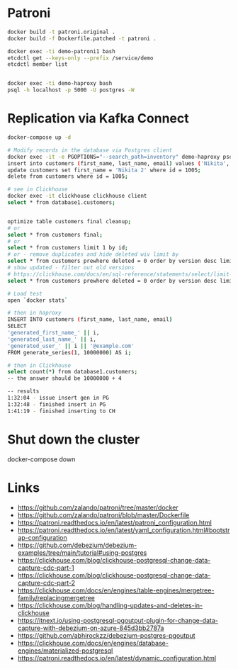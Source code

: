 # Patroni
```bash
docker build -t patroni.original .
docker build -f Dockerfile.patched -t patroni .

docker exec -ti demo-patroni1 bash
etcdctl get --keys-only --prefix /service/demo
etcdctl member list


docker exec -ti demo-haproxy bash
psql -h localhost -p 5000 -U postgres -W
```

# Replication via Kafka Connect
```bash
docker-compose up -d

# Modify records in the database via Postgres client
docker exec -it -e PGOPTIONS="--search_path=inventory" demo-haproxy psql -U postgres -h haproxy -p 5000 -d postgres
insert into customers (first_name, last_name, email) values ('Nikita', 'Konev', 'nkonev@example.com');
update customers set first_name = 'Nikita 2' where id = 1005;
delete from customers where id = 1005;

# see in Clickhouse
docker exec -it clickhouse clickhouse client
select * from database1.customers;


optimize table customers final cleanup;
# or
select * from customers final;
# or
select * from customers limit 1 by id;
# or - remove duplicates and hide deleted wiv limit by
select * from customers prewhere deleted = 0 order by version desc limit 1 by id;
# show updated - filter out old versions
# https://clickhouse.com/docs/en/sql-reference/statements/select/limit-by
select * from customers prewhere deleted = 0 order by version desc limit 1 by id limit 2;

# Load test
open `docker stats`

# then in haproxy
INSERT INTO customers (first_name, last_name, email)
SELECT
'generated_first_name_' || i,
'generated_last_name_' || i,
'generated_user_' || i || '@example.com'
FROM generate_series(1, 10000000) AS i;

# then in Clickhouse
select count(*) from database1.customers;
-- the answer should be 10000000 + 4

-- results
1:32:04 - issue insert gen in PG
1:32:48 - finished insert in PG
1:41:19 - finished inserting to CH
```


# Shut down the cluster
docker-compose down

# Links
* https://github.com/zalando/patroni/tree/master/docker
* https://github.com/zalando/patroni/blob/master/Dockerfile
* https://patroni.readthedocs.io/en/latest/patroni_configuration.html
* https://patroni.readthedocs.io/en/latest/yaml_configuration.html#bootstrap-configuration
* https://github.com/debezium/debezium-examples/tree/main/tutorial#using-postgres
* https://clickhouse.com/blog/clickhouse-postgresql-change-data-capture-cdc-part-1
* https://clickhouse.com/blog/clickhouse-postgresql-change-data-capture-cdc-part-2
* https://clickhouse.com/docs/en/engines/table-engines/mergetree-family/replacingmergetree
* https://clickhouse.com/blog/handling-updates-and-deletes-in-clickhouse
* https://itnext.io/using-postgresql-pgoutput-plugin-for-change-data-capture-with-debezium-on-azure-845d3bb2787a
* https://github.com/abhirockzz/debezium-postgres-pgoutput
* https://clickhouse.com/docs/en/engines/database-engines/materialized-postgresql
* https://patroni.readthedocs.io/en/latest/dynamic_configuration.html
